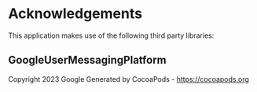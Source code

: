 # Acknowledgements
This application makes use of the following third party libraries:

## GoogleUserMessagingPlatform

Copyright 2023 Google
Generated by CocoaPods - https://cocoapods.org
